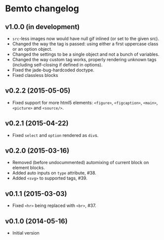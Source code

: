 # Bemto changelog

## v1.0.0 (in development)

- `src`-less images now would have null gif inlined (or set to the given src).
- Changed the way the tag is passed: using either a first uppercase class or an option object.
- Changed the settings to be a single object and not a bunch of variables.
- Changed the way custom tag works, properly rendering unknown tags (including self-closing if defined in options).
- Fixed the jade-bug-hardcoded doctype.
- Fixed classless blocks

## v0.2.2 (2015-05-05)

- Fixed support for more html5 elements: `<figure>`, `<figcaption>`, `<main>`, `<picture>` and `<source/>`.

## v0.2.1 (2015-04-22)

- Fixed `select` and `option` rendered as `div`s.

## v0.2.0 (2015-03-16)

- Removed (before undocummented) automixing of current block on element blocks.
- Added auto inputs on `type` attribute, #38.
- Added `<svg>` to supported tags, #39.

## v0.1.1 (2015-03-03)

- Fixed `<hr>` being replaced with `<br>`, #37.

## v0.1.0 (2014-05-16)

- Initial version
